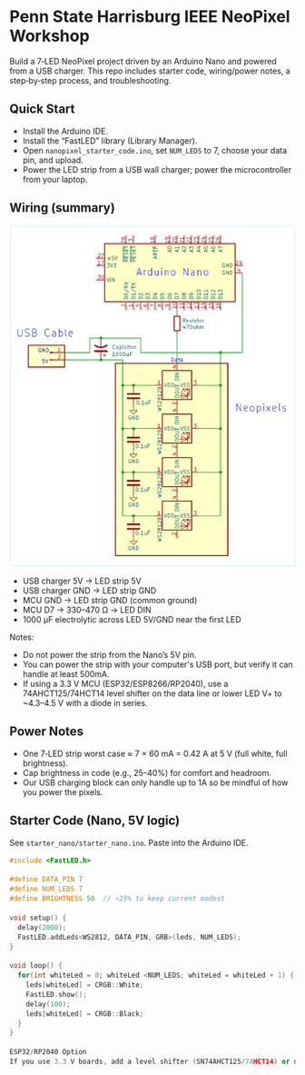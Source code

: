 # Penn State Harrisburg IEEE NeoPixel Workshop

Build a 7‑LED NeoPixel project driven by an Arduino Nano and powered from a USB charger. This repo includes starter code, wiring/power notes, a step‑by‑step process, and troubleshooting.

## Quick Start
- Install the Arduino IDE.
- Install the “FastLED” library (Library Manager).
- Open `nanopixel_starter_code.ino`, set `NUM_LEDS` to 7, choose your data pin, and upload.
- Power the LED strip from a USB wall charger; power the microcontroller from your laptop.

## Wiring (summary)
![Wiring diagram](neopixel_wiring_diagram_v2.png)

- USB charger 5V -> LED strip 5V  
- USB charger GND -> LED strip GND  
- MCU GND -> LED strip GND (common ground)  
- MCU D7 -> 330–470 Ω -> LED DIN  
- 1000 µF electrolytic across LED 5V/GND near the first LED

Notes:
- Do not power the strip from the Nano’s 5V pin.
- You can power the strip with your computer's USB port, but verify it can handle at least 500mA.
- If using a 3.3 V MCU (ESP32/ESP8266/RP2040), use a 74AHCT125/74HCT14 level shifter on the data line or lower LED V+ to ~4.3–4.5 V with a diode in series.

## Power Notes
- One 7‑LED strip worst case ≈ 7 × 60 mA = 0.42 A at 5 V (full white, full brightness).
- Cap brightness in code (e.g., 25–40%) for comfort and headroom.
- Our USB charging block can only handle up to 1A so be mindful of how you power the pixels.

## Starter Code (Nano, 5V logic)
See `starter_nano/starter_nano.ino`. Paste into the Arduino IDE.

```cpp
#include <FastLED.h>

#define DATA_PIN 7
#define NUM_LEDS 7
#define BRIGHTNESS 50  // ~25% to keep current modest

void setup() {
  delay(2000);
  FastLED.addLeds<WS2812, DATA_PIN, GRB>(leds, NUM_LEDS);
}

void loop() {
  for(int whiteLed = 0; whiteLed <NUM_LEDS; whiteLed = whiteLed + 1) {
    leds[whiteLed] = CRGB::White;
    FastLED.show();
    delay(100);
    leds[whiteLed] = CRGB::Black;
  }
}

ESP32/RP2040 Option
If you use 3.3 V boards, add a level shifter (SN74AHCT125/74HCT14) or drop LED V+ to ~4.3–4.5 V with a diode. See code/starter_esp32/starter_esp32.ino. (Work in progress, not added yet)

